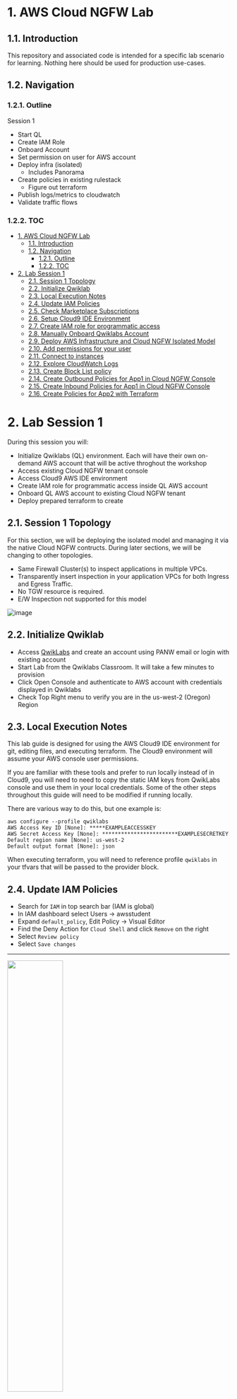 # 1. AWS Cloud NGFW Lab

## 1.1. Introduction

This repository and associated code is intended for a specific lab scenario for learning. Nothing here should be used for production use-cases.

## 1.2. Navigation

### 1.2.1. Outline

Session 1
- Start QL
- Create IAM Role
- Onboard Account
- Set permission on user for AWS account
- Deploy infra (isolated)
  - Includes Panorama
- Create policies in existing rulestack
  - Figure out terraform
- Publish logs/metrics to cloudwatch
- Validate traffic flows

### 1.2.2. TOC

- [1. AWS Cloud NGFW Lab](#1-aws-cloud-ngfw-lab)
  - [1.1. Introduction](#11-introduction)
  - [1.2. Navigation](#12-navigation)
    - [1.2.1. Outline](#121-outline)
    - [1.2.2. TOC](#122-toc)
- [2. Lab Session 1](#2-lab-session-1)
  - [2.1. Session 1 Topology](#21-session-1-topology)
  - [2.2. Initialize Qwiklab](#22-initialize-qwiklab)
  - [2.3. Local Execution Notes](#23-local-execution-notes)
  - [2.4. Update IAM Policies](#24-update-iam-policies)
  - [2.5. Check Marketplace Subscriptions](#25-check-marketplace-subscriptions)
  - [2.6. Setup Cloud9 IDE Environment](#26-setup-cloud9-ide-environment)
  - [2.7. Create IAM role for programmatic access](#27-create-iam-role-for-programmatic-access)
  - [2.8. Manually Onboard Qwiklabs Account](#28-manually-onboard-qwiklabs-account)
  - [2.9. Deploy AWS Infrastructure and Cloud NGFW Isolated Model](#29-deploy-aws-infrastructure-and-cloud-ngfw-isolated-model)
  - [2.10. Add permissions for your user](#210-add-permissions-for-your-user)
  - [2.11. Connect to instances](#211-connect-to-instances)
  - [2.12. Explore CloudWatch Logs](#212-explore-cloudwatch-logs)
  - [2.13. Create Block List policy](#213-create-block-list-policy)
  - [2.14. Create Outbound Policies for App1 in Cloud NGFW Console](#214-create-outbound-policies-for-app1-in-cloud-ngfw-console)
  - [2.15. Create Inbound Policies for App1 in Cloud NGFW Console](#215-create-inbound-policies-for-app1-in-cloud-ngfw-console)
  - [2.16. Create Policies for App2 with Terraform](#216-create-policies-for-app2-with-terraform)



# 2. Lab Session 1

During this session you will:

- Initialize Qwiklabs (QL) environment. Each will have their own on-demand AWS account that will be active throghout the workshop
- Access existing Cloud NGFW tenant console
- Access Cloud9 AWS IDE environment
- Create IAM role for programmatic access inside QL AWS account
- Onboard QL AWS account to existing Cloud NGFW tenant
- Deploy prepared terraform to create 
  
## 2.1. Session 1 Topology

For this section, we will be deploying the isolated model and managing it via the native Cloud NGFW contructs. During later sections, we will be changing to other topologies.

- Same Firewall Cluster(s) to inspect applications in multiple VPCs.
- Transparently insert inspection in your application VPCs for both Ingress and Egress Traffic.
- No TGW resource is required.
- E/W Inspection not supported for this model

![image](https://github.com/PaloAltoNetworks/terraform-aws-swfw-modules/assets/9754982/a1b04cd9-2324-4488-a104-34fdb15e4254)



## 2.2. Initialize Qwiklab

- Access [QwikLabs](https://paloaltonetworks.qwiklabs.com/) and create an account using PANW email or login with existing account
- Start Lab from the Qwiklabs Classroom. It will take a few minutes to provision
- Click Open Console and authenticate to AWS account with credentials displayed in Qwiklabs
- Check Top Right menu to verify you are in the us-west-2 (Oregon) Region

  
## 2.3. Local Execution Notes

This lab guide is designed for using the AWS Cloud9 IDE environment for git, editing files, and executing terraform. The Cloud9 environment will assume your AWS console user permissions.

If you are familiar with these tools and prefer to run locally instead of in Cloud9, you will need to need to copy the static IAM keys from QwikLabs console and use them in your local credentials. Some of the other steps throughout this guide will need to be modified if running locally.

There are various way to do this, but one example is:

```
aws configure --profile qwiklabs
AWS Access Key ID [None]: *****EXAMPLEACCESSKEY
AWS Secret Access Key [None]: ************************EXAMPLESECRETKEY
Default region name [None]: us-west-2
Default output format [None]: json
```

When executing terraform, you will need to reference profile `qwiklabs` in your tfvars that will be passed to the provider block.


## 2.4. Update IAM Policies


- Search for `IAM` in top search bar (IAM is global)
- In IAM dashboard select Users -> awsstudent
- Expand `default_policy`, Edit Policy -> Visual Editor
- Find the Deny Action for `Cloud Shell` and click `Remove` on the right
- Select `Review policy`
- Select `Save changes`

---

<img src="https://user-images.githubusercontent.com/43679669/200521132-07ca60f0-2186-49cc-b6ac-4c3477de3abf.png" width=50% height=50%>


> &#8505; Qwiklabs has an explicit Deny for CloudShell. However, we have permissions to remove this deny policy. Take a look at the other Deny statements while you are here.

> &#8505; It is important to be familiar with IAM concepts for Cloud NGFW deployments. Several features (such as bootstrap, custom metrics, cloudwatch logs, HA, VM Monitoring) require IAM permissions. You also need to consider IAM permissions in order to deploy with IaC or if using lambda for custom automation.

---

## 2.5. Check Marketplace Subscriptions

> &#8505; Before you can launch Panorama images in an account, the account must first have accepted the Marketplace License agreement for that product.

> &#8505; The QwikLabs accounts should already be subscribed to these offers, but we will need to verify and correct if required.

- Search for `AWS Marketplace Subscriptions` in top search bar
- Verify that there is an active subscription for:
  - `Palo Alto Networks Panorama`

<img src="https://user-images.githubusercontent.com/43679669/210279563-6e313499-41fb-42b3-b516-636df544c6e6.gif" width=50% height=50%>

- If you have the Panorama subscription, continue to the next section
- If you are missing either subscription, select `Discover Products` and search for `palo alto`
- Select `Palo Alto Networks Panorama` as needed
- Continue to Subscribe
- Accept Terms
- Allow a few moments for the Subscription to be processed
- Repeat for the other Subscription if needed
- Exit out of the Marketplace
- Notify lab instructor if you have any issues

---

## 2.6. Setup Cloud9 IDE Environment

- Copy Cloud9 URL from QwikLabs
  - Alternatively, search for Cloud9 in AWS Console
- Once inside the environment, we need to adjust a setting for IAM to work
  - Cloud9 Icon in top left -> Preferences
  - AWS Settings
  - Disable `AWS managed temporary credentials`
---

- Run below command from Cloud9 terminal. It will:
  - Clone the repository that contains the code and resources for this lab
  - Execute a shell script to install terraform in the Cloud9 envitonment


```
cd ~/environment && git clone https://github.com/seanyoungberg/terraform-aws-swfw-modules.git && chmod +x ~/environment/terraform-aws-swfw-modules/deployments/install_terraform.sh && ~/environment/terraform-aws-swfw-modules/deployments/install_terraform.sh
```


> &#8505; Terraform projects often have version constraints in the code to protect against potentially breaking syntax changes when new version is released. For this project, the [version constraint](https://github.com/PaloAltoNetworks/lab-aws-gwlb-vmseries/blob/main/terraform/vmseries/versions.tf) is:
> ```
> terraform {
>  required_version = ">= 1.3.0, < 2.0.0"
>}
>```
>
>Terraform is distributed as a single binary so isn't usually managed by OS package managers. It simply needs to be downloaded and put into a system `$PATH` location. In this case ~/bin/terraform.

---

## 2.7. Create IAM role for programmatic access

Before we can deploy Cloud NGFW resources with Terraform, we must first create a role in AWS.

You will authenticate against your Cloud NGFW by assuming roles in your AWS account that are allowed to make API calls to the AWS API Gateway service. The associated tags with the roles dictate the type of Cloud NGFW programmatic access granted — Firewall Admin, RuleStack Admin, or Global Rulestack Admin.

- Execute terraform to create IAM role

```
cd ~/environment/terraform-aws-swfw-modules/deployments/iam_roles_cloudngfw/

cp example.tfvars terraform.tfvars

terraform init

terraform apply
```

- View the IAM Role in Console

> &#10067; What is the purpose of this role?

> &#10067; Who can assume this role?

> &#10067; What do the tags allow?
 



## 2.8. Manually Onboard Qwiklabs Account

- Navigate to the [Cloud NGFW web console](https://web.aws.cloudngfw.paloaltonetworks.com/)
- Authenticate with PANW SSO
- Settings -> AWS Accounts -> Add AWS Account
- Enter Account ID -> Download Cloud Formation Template
- Create a new Cloud Formation Stack in the QwikLabs AWS account with `Upload a template file` option
- Upload the yaml file you downloaded
- Enter a name for the stack `CloudNgfwOnboarding`
- Enter TrustedAccount ID and ExternalID from Cloud NGFW Console
  - Use `Check Details` on the AWS Accounts section
- Other Parameters should remain with default values
- Deploy Stack and ensure it completes successfully

This template will create four different IAM roles that will allow Cloud NGFW service to perform actions inside the customer account.

After Stack creation is complete, we must let Cloud NGFW know the ARN of the cross-account roles that were created.
- In Cloud NGFW console, Use Actions menus on your AWS account to manage cross account roles
- The ARNs of the roles can be found on the Outputs section of the CloudFormation Stack
- Verify Status in Cloud NGFW Console goes to Success

> &#8505; It is not currently possible to modify these role ARN mappings after they are saved. You must delete and re-add the account if there is any mistake.

> &#10067; Which IAM Role(s) are required?

## 2.9. Deploy AWS Infrastructure and Cloud NGFW Isolated Model

During this step, you will deploy a prepared terraform package based on the public module example. It will create the AWS infrastructure as well as utilize the CloudNGFW provider to deploy a Cloud NGFW resource and basic local rulestack.

The initial deployment will be isolated model, where GWLB endpoints are created in each application VPC. All inbound and outboud Internet traffic is directed to endpoints inside the application VPC.

- Same Firewall Cluster(s) to inspect applications in multiple VPCs.
- Transparently insert inspection in your application VPCs for both Ingress and Egress Traffic.
- No TGW resource is required.
- E/W Inspection not supported for this model

![image](https://github.com/PaloAltoNetworks/terraform-aws-swfw-modules/assets/9754982/a1b04cd9-2324-4488-a104-34fdb15e4254)

```
cd ~/environment/terraform-aws-swfw-modules/deployments/ql_cloudngfw_isolated_design/

cp example.tfvars terraform.tfvars
```

We will all be sharing the same Cloud NGFW tenant, so need to set a unique name to identify your resources.

- Edit value of `name_prefix` in `terraform.tfvars` to your name or a unique identifier
- **Make sure to save the change if you edit in the Cloud9 IDE.**

- All other values can stay the same for now
- Deploy infrastructure

```
terraform init
terraform apply
```

Deployment will take around 5 minutes and then another 15 minutes before Cloud NGFW resource is ready.

## 2.10. Add permissions for your user

CloudNGFW creates separate roles for each AWS account. Even if a user has tenant admin, you still must add specific roles to have permissions for RuleStacks and Firewalls per account.

- In Cloud NGFW Console
- Settings -> Users and Roles
- Edit your user to add LocalFirewallAdmin and LocalRuleStackAdmin for your Qwiklabs AWS account

This must be done for any users that need to manage FW or rulestacks for an account. It is a commonly missed issue and can cause confustion for why users aren't able to do expected tasks in the console.


## 2.11. Connect to instances

The deployment should have taken care of everything needed for initial traffic flows to work for the simple HTTP apps. Validate that you can access your web servers via the ALB DNS name (using HTTP/80).

Validate you can use session manager to connect to the shell of your app servers.


## 2.12. Explore CloudWatch Logs

With the deafult experience, Cloud NGFW takes advantage of AWS Native services. Logging can be configured for CloudWatch, S3, or Kinesis. CloudWatch is the most common and typically more familiar.

- Check the Log Settings for your Cloud NGFW
- Go to CloudWatch Console in AWS and select one of the Traffic Logs
- Expand to see the formate of the message and the fields that are being logged

You can browse through each CloudWatch log stream, but this isn't a very powerful or useful way to find data. Let's make some queries and a dashboard to see how to get more relevant information.

- Go to Cloud Watch log insights

Here is an example of a simple query to identify traffic based on IP:

```
filter @logStream like /.*TRAFFIC.*/ 
| filter src_ip = "10.104.0.161"
```

- Create a Query to identify the top 20 inbound source IPs

```
filter @logStream like /.*TRAFFIC.*/ 
| fields @message 
| stats count(*) as sources by src_ip 
| sort sources desc 
| limit 20
```

Experiment with the query generator to help refine your filters using natural language

- In query generator prompt, try something like: "Exclude any private source IPs" and select `Update query`
- If everything looks right. Save the query. Create a new folder to store your queries

Let's make a dashboard that we can add the queries to.

- CloudWatch -> Dashboards -> Create Dashboard -> Name `CloudNGFW`
- Add widget type Data Type: `Logs` and Widget type: `Logs Table`
- Select your saved query
- Make sure to save your Dashboard

Follow the same process to create some additional saved queries and widgets

- Top 10 Inbound source countries (bar chart)
- Top 10 Outbound App IDs
- Logs with no bytes received

> &#10067; How many different Traffic log streams are there? What do these separate streams represent?


## 2.13. Create Block List policy

In your rulestack, create a common policy to block traffic from PANW Feeds

- Priority: 1
- Source: 
  - Feeds: All built-in PANW threat Feeds
- All other can be left as `Any`
- Make sure to enable logging


## 2.14. Create Outbound Policies for App1 in Cloud NGFW Console

For now we will create a generic policy so we can use logs to see what kind of outbound policies we will need. We will only target App1 VPC for now.

- Create prefix lists for App1-vma and App1-vmb subnets
- Create App1 Outbound policy
  - Priority: 5
  - Source: App1 subnet prefix lists
  - Make sure to enable logging

## 2.15. Create Inbound Policies for App1 in Cloud NGFW Console

Create inbound prefix list and rules for App1.

- Create prefix lists for App1-lb-a and App1-lb-b subnets
- Create App1 Inbound policy
  - Priority: 10
  - Source: App1 subnet prefix lists
  - Make sure to enable logging

## 2.16. Create Policies for App2 with Terraform

Now, we will create the same outbound and inbound rules for App2 using Terraform. This will utilize the Cloud NGFW provider.

Reference the [provider docs](https://registry.terraform.io/providers/PaloAltoNetworks/cloudngfwaws/latest/docs) to create the same objects and policies that were created in the console for App1.

There is an existing starting template `rules.tf.no` in the deployment directory. Rename this to `rules.tf` and in subsequent terraform operations it will be parsed.

You will need to modify it and reference the provider documentation to figure out how to create all of the required resources. Make sure to set a priority for the rules that doesn't overlap with existing rules.

